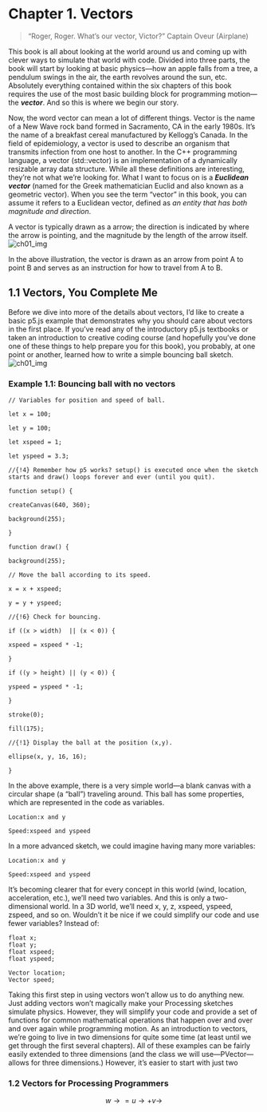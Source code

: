 
# Chapter 1. Vectors
>“Roger, Roger. What’s our vector, Victor?”
Captain Oveur (Airplane)

This book is all about looking at the world around us and coming up with
clever ways to simulate that world with code. Divided into three parts, the
book will start by looking at basic physics—how an apple falls from a tree,
a pendulum swings in the air, the earth revolves around the sun, etc.
Absolutely everything contained within the six chapters of this book
requires the use of the most basic building block for programming motion—the
***vector***. And so this is where we begin our story.

Now, the word vector can mean a lot of different things. Vector is the name
of a New Wave rock band formed in Sacramento, CA in the early 1980s. It’s
the name of a breakfast cereal manufactured by Kellogg’s Canada. In the
field of epidemiology, a vector is used to describe an organism that
transmits infection from one host to another. In the C++ programming
language, a vector (std::vector) is an implementation of a dynamically
resizable array data structure. While all these definitions are interesting,
they’re not what we’re looking for. What I want to focus on is a
***Euclidean vector*** (named for the Greek
mathematician Euclid and also known as a geometric vector). When you see the
term “vector” in this book, you can assume it refers to a Euclidean vector,
defined as *an entity that has both magnitude and direction*.

A vector is typically drawn as a arrow; the direction is indicated by where
the arrow is pointing, and the magnitude by the length of the arrow itself.
![ch01_img](chapter01/ch01_01.png)

In the above illustration, the vector is drawn as an arrow from point A to
point B and serves as an instruction for how to travel from A to B.

## 1.1 Vectors, You Complete Me
Before we dive into more of the details about vectors, I’d like to create a
basic p5.js example that demonstrates why you should care about
vectors in the first place. If you’ve read any of the introductory
p5.js textbooks or taken an introduction to creative coding course (and
hopefully you’ve done one of these things to help prepare you for this
book), you probably, at one point or another, learned how to write a
simple bouncing ball sketch.
![ch01_img]( context/noc_html/imgs/chapter01/ch01_ex01.png)
### Example 1.1: Bouncing ball with no vectors


 ```
// Variables for position and speed of ball.

let x = 100;

let y = 100;

let xspeed = 1;

let yspeed = 3.3;

//{!4} Remember how p5 works? setup() is executed once when the sketch starts and draw() loops forever and ever (until you quit).

function setup() {

createCanvas(640, 360);

background(255);

}

function draw() {

background(255);

// Move the ball according to its speed.

x = x + xspeed;

y = y + yspeed;

//{!6} Check for bouncing.

if ((x > width)  || (x < 0)) {

xspeed = xspeed * -1;

}

if ((y > height) || (y < 0)) {

yspeed = yspeed * -1;

}

stroke(0);

fill(175);

//{!1} Display the ball at the position (x,y).

ellipse(x, y, 16, 16);

}
 ```


In the above example, there is a very simple world—a blank canvas with a
circular shape (a “ball”) traveling around. This ball has some properties,
which are represented in the code as variables.

 ```
Location:x and y

Speed:xspeed and yspeed
 ```

In a more advanced sketch, we could imagine having many more variables:


 ```
Location:x and y

Speed:xspeed and yspeed
 ```


It’s becoming clearer that for every concept in this world (wind, location, acceleration, etc.), we’ll need two variables. And this is only a two-dimensional world. In a 3D world, we’ll need x, y, z, xspeed, yspeed, zspeed, and so on.
Wouldn’t it be nice if we could simplify our code and use fewer variables?
Instead of:

 ```
float x;
float y;
float xspeed;
float yspeed;
 ```


 ```
Vector location;
Vector speed;
 ```


Taking this first step in using vectors won’t allow us to do anything new. Just adding vectors won’t magically make your Processing sketches simulate physics. However, they will simplify your code and provide a set of functions for common mathematical operations that happen over and over and over again while programming motion.
As an introduction to vectors, we’re going to live in two dimensions for quite some time (at least until we get through the first several chapters). All of these examples can be fairly easily extended to three dimensions (and the class we will use—PVector—allows for three dimensions.) However, it’s easier to start with just two
### 1.2 Vectors for Processing Programmers
$$ w→=u→+v→ $$